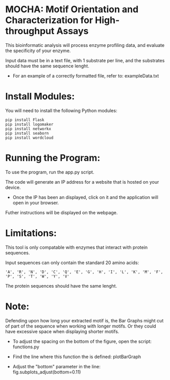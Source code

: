 # MOCHA: Motif Orientation and Characterization for High-throughput Assays

This bioinformatic analysis will process enzyme profiling data, and evaluate the specificity of your enzyme.

Input data must be in a text file, with 1 substrate per line, and the substrates should have the same sequence lenght.

- For an example of a correctly formatted file, refer to: exampleData.txt

# Install Modules:

You will need to install the following Python modules:

    pip install Flask
    pip install logomaker
    pip install networkx
    pip install seaborn
    pip install wordcloud

# Running the Program:

To use the program, run the app.py script.

The code will generate an IP address for a website that is hosted on your device. 

- Once the IP has been an displayed, click on it and the application will open in your browser.

Futher instructions will be displayed on the webpage.

# Limitations:

This tool is only compatable with enzymes that interact with protein sequences.

Input sequences can only contain the standard 20 amino acids:

    'A', 'R', 'N', 'D', 'C', 'Q', 'E', 'G', 'H', 'I', 'L', 'K', 'M', 'F', 'P', 'S', 'T', 'W', 'Y', 'V'

The protein sequences should have the same lenght.

# Note:

Defending upon how long your extracted motif is, the Bar Graphs might cut of part of the sequence when working with longer motifs. Or they could have excessive space when displaying shorter motifs.

- To adjust the spacing on the bottom of the figure, open the script: functions.py

- Find the line where this function the is defined: plotBarGraph
    
- Adjust the "bottom" parameter in the line: fig.subplots_adjust(bottom=0.11)
